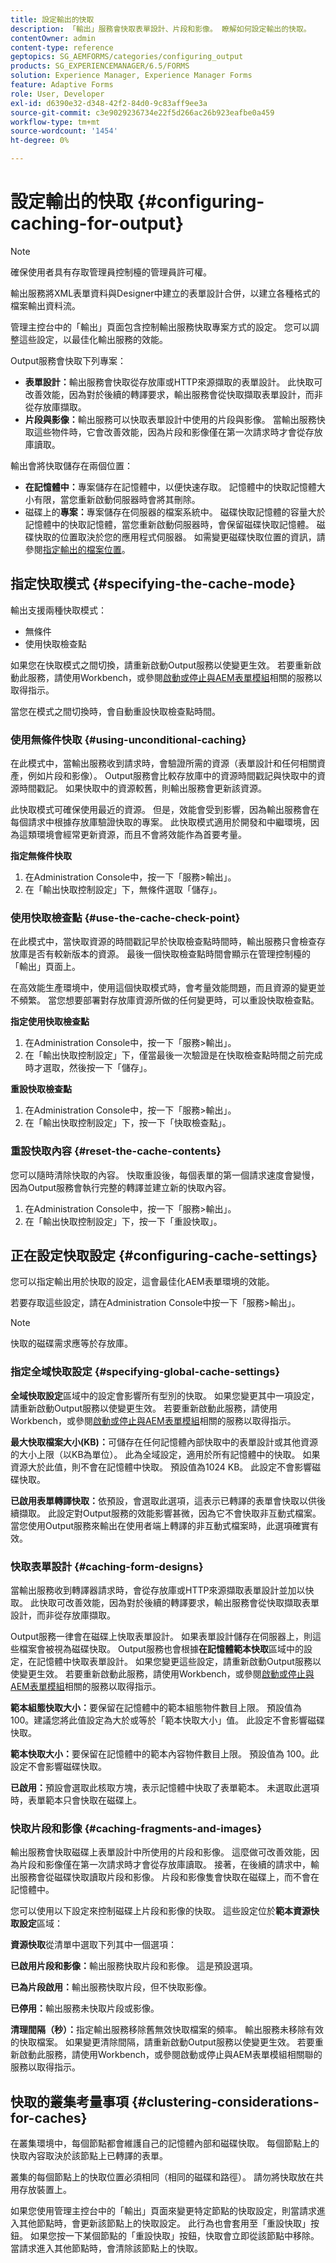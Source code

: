 ```yaml
---
title: 設定輸出的快取
description: 「輸出」服務會快取表單設計、片段和影像。 瞭解如何設定輸出的快取。
contentOwner: admin
content-type: reference
geptopics: SG_AEMFORMS/categories/configuring_output
products: SG_EXPERIENCEMANAGER/6.5/FORMS
solution: Experience Manager, Experience Manager Forms
feature: Adaptive Forms
role: User, Developer
exl-id: d6390e32-d348-42f2-84d0-9c83aff9ee3a
source-git-commit: c3e9029236734e22f5d266ac26b923eafbe0a459
workflow-type: tm+mt
source-wordcount: '1454'
ht-degree: 0%

---
```


# 設定輸出的快取  {#configuring-caching-for-output}

>[!NOTE]
> 
> 確保使用者具有存取管理員控制檯的管理員許可權。

輸出服務將XML表單資料與Designer中建立的表單設計合併，以建立各種格式的檔案輸出資料流。

管理主控台中的「輸出」頁面包含控制輸出服務快取專案方式的設定。 您可以調整這些設定，以最佳化輸出服務的效能。

Output服務會快取下列專案：

* **表單設計：**&#x200B;輸出服務會快取從存放庫或HTTP來源擷取的表單設計。 此快取可改善效能，因為對於後續的轉譯要求，輸出服務會從快取擷取表單設計，而非從存放庫擷取。
* **片段與影像：**&#x200B;輸出服務可以快取表單設計中使用的片段與影像。 當輸出服務快取這些物件時，它會改善效能，因為片段和影像僅在第一次請求時才會從存放庫讀取。

輸出會將快取儲存在兩個位置：

* **在記憶體中：**&#x200B;專案儲存在記憶體中，以便快速存取。 記憶體中的快取記憶體大小有限，當您重新啟動伺服器時會將其刪除。
* 磁碟上的&#x200B;**專案：**&#x200B;專案儲存在伺服器的檔案系統中。 磁碟快取記憶體的容量大於記憶體中的快取記憶體，當您重新啟動伺服器時，會保留磁碟快取記憶體。 磁碟快取的位置取決於您的應用程式伺服器。 如需變更磁碟快取位置的資訊，請參閱[指定輸出的檔案位置](/help/forms/using/admin-help/specify-file-locations-output.md#specify-file-locations-for-output)。

## 指定快取模式 {#specifying-the-cache-mode}

輸出支援兩種快取模式：

* 無條件
* 使用快取檢查點

如果您在快取模式之間切換，請重新啟動Output服務以使變更生效。 若要重新啟動此服務，請使用Workbench，或參閱[啟動或停止與AEM表單模組](/help/forms/using/admin-help/starting-stopping-services.md#start-or-stop-the-services-associated-with-aem-forms-modules)相關的服務以取得指示。

當您在模式之間切換時，會自動重設快取檢查點時間。

### 使用無條件快取 {#using-unconditional-caching}

在此模式中，當輸出服務收到請求時，會驗證所需的資源（表單設計和任何相關資產，例如片段和影像）。 Output服務會比較存放庫中的資源時間戳記與快取中的資源時間戳記。 如果快取中的資源較舊，則輸出服務會更新該資源。

此快取模式可確保使用最近的資源。 但是，效能會受到影響，因為輸出服務會在每個請求中根據存放庫驗證快取的專案。 此快取模式適用於開發和中繼環境，因為這類環境會經常更新資源，而且不會將效能作為首要考量。

**指定無條件快取**

1. 在Administration Console中，按一下「服務>輸出」。
1. 在「輸出快取控制設定」下，無條件選取「儲存」。

### 使用快取檢查點 {#use-the-cache-check-point}

在此模式中，當快取資源的時間戳記早於快取檢查點時間時，輸出服務只會檢查存放庫是否有較新版本的資源。 最後一個快取檢查點時間會顯示在管理控制檯的「輸出」頁面上。

在高效能生產環境中，使用這個快取模式時，會考量效能問題，而且資源的變更並不頻繁。 當您想要部署對存放庫資源所做的任何變更時，可以重設快取檢查點。

**指定使用快取檢查點**

1. 在Administration Console中，按一下「服務>輸出」。
1. 在「輸出快取控制設定」下，僅當最後一次驗證是在快取檢查點時間之前完成時才選取，然後按一下「儲存」。

**重設快取檢查點**

1. 在Administration Console中，按一下「服務>輸出」。
1. 在「輸出快取控制設定」下，按一下「快取檢查點」。

### 重設快取內容 {#reset-the-cache-contents}

您可以隨時清除快取的內容。 快取重設後，每個表單的第一個請求速度會變慢，因為Output服務會執行完整的轉譯並建立新的快取內容。

1. 在Administration Console中，按一下「服務>輸出」。
1. 在「輸出快取控制設定」下，按一下「重設快取」。

## 正在設定快取設定 {#configuring-cache-settings}

您可以指定輸出用於快取的設定，這會最佳化AEM表單環境的效能。

若要存取這些設定，請在Administration Console中按一下「服務>輸出」。

>[!NOTE]
>
>快取的磁碟需求應等於存放庫。

### 指定全域快取設定 {#specifying-global-cache-settings}

**全域快取設定**&#x200B;區域中的設定會影響所有型別的快取。 如果您變更其中一項設定，請重新啟動Output服務以使變更生效。 若要重新啟動此服務，請使用Workbench，或參閱[啟動或停止與AEM表單模組](/help/forms/using/admin-help/starting-stopping-services.md#start-or-stop-the-services-associated-with-aem-forms-modules)相關的服務以取得指示。

**最大快取檔案大小(KB)：**&#x200B;可儲存在任何記憶體內部快取中的表單設計或其他資源的大小上限（以KB為單位）。 此為全域設定，適用於所有記憶體中的快取。 如果資源大於此值，則不會在記憶體中快取。 預設值為1024 KB。 此設定不會影響磁碟快取。

**已啟用表單轉譯快取：**&#x200B;依預設，會選取此選項，這表示已轉譯的表單會快取以供後續擷取。 此設定對Output服務的效能影響甚微，因為它不會快取非互動式檔案。 當您使用Output服務來輸出在使用者端上轉譯的非互動式檔案時，此選項確實有效。

### 快取表單設計 {#caching-form-designs}

當輸出服務收到轉譯器請求時，會從存放庫或HTTP來源擷取表單設計並加以快取。 此快取可改善效能，因為對於後續的轉譯要求，輸出服務會從快取擷取表單設計，而非從存放庫擷取。

Output服務一律會在磁碟上快取表單設計。 如果表單設計儲存在伺服器上，則這些檔案會被視為磁碟快取。 Output服務也會根據&#x200B;**在記憶體範本快取**&#x200B;區域中的設定，在記憶體中快取表單設計。 如果您變更這些設定，請重新啟動Output服務以使變更生效。 若要重新啟動此服務，請使用Workbench，或參閱[啟動或停止與AEM表單模組](/help/forms/using/admin-help/starting-stopping-services.md#start-or-stop-the-services-associated-with-aem-forms-modules)相關的服務以取得指示。

**範本組態快取大小：**&#x200B;要保留在記憶體中的範本組態物件數目上限。 預設值為 100。建議您將此值設定為大於或等於「範本快取大小」值。 此設定不會影響磁碟快取。

**範本快取大小：**&#x200B;要保留在記憶體中的範本內容物件數目上限。 預設值為 100。此設定不會影響磁碟快取。

**已啟用：**&#x200B;預設會選取此核取方塊，表示記憶體中快取了表單範本。 未選取此選項時，表單範本只會快取在磁碟上。

### 快取片段和影像 {#caching-fragments-and-images}

輸出服務會快取磁碟上表單設計中所使用的片段和影像。 這麼做可改善效能，因為片段和影像僅在第一次請求時才會從存放庫讀取。 接著，在後續的請求中，輸出服務會從磁碟快取讀取片段和影像。 片段和影像隻會快取在磁碟上，而不會在記憶體中。

您可以使用以下設定來控制磁碟上片段和影像的快取。 這些設定位於&#x200B;**範本資源快取設定**&#x200B;區域：

**資源快取**&#x200B;從清單中選取下列其中一個選項：

**已啟用片段和影像：**&#x200B;輸出服務快取片段和影像。 這是預設選項。

**已為片段啟用：**&#x200B;輸出服務快取片段，但不快取影像。

**已停用：**&#x200B;輸出服務未快取片段或影像。

**清理間隔（秒）：**&#x200B;指定輸出服務移除舊無效快取檔案的頻率。 輸出服務未移除有效的快取檔案。 如果變更清除間隔，請重新啟動Output服務以使變更生效。 若要重新啟動此服務，請使用Workbench，或參閱啟動或停止與AEM表單模組相關聯的服務以取得指示。

## 快取的叢集考量事項 {#clustering-considerations-for-caches}

在叢集環境中，每個節點都會維護自己的記憶體內部和磁碟快取。 每個節點上的快取內容取決於該節點上已轉譯的表單。

叢集的每個節點上的快取位置必須相同（相同的磁碟和路徑）。 請勿將快取放在共用存放裝置上。

如果您使用管理主控台中的「輸出」頁面來變更特定節點的快取設定，則當請求進入其他節點時，會更新該節點上的快取設定。 此行為也會套用至「重設快取」按鈕。 如果您按一下某個節點的「重設快取」按鈕，快取會立即從該節點中移除。 當請求進入其他節點時，會清除該節點上的快取。
